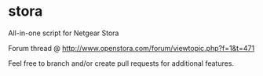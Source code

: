 # stora
All-in-one script for Netgear Stora

Forum thread @ http://www.openstora.com/forum/viewtopic.php?f=1&t=471

Feel free to branch and/or create pull requests for additional features.
